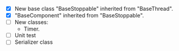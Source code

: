 - [X] New base class "BaseStoppable" inherited from "BaseThread".
- [X] "BaseComponent" inherited from "BaseStoppable".
- [ ] New classes:
  - Timer.
- [ ] Unit test
- [ ] Serializer class
